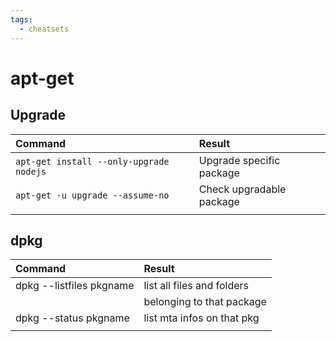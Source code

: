 ```yaml
---
tags:
  - cheatsets
---
```

# apt-get

## Upgrade

| Command                                 | Result                   |
| :-------------------------------------- | :----------------------- |
| `apt-get install --only-upgrade nodejs` | Upgrade specific package |
| `apt-get -u upgrade --assume-no`        | Check upgradable package |
|                                         |                          |

## dpkg

| Command                  | Result                     |
| :----------------------- | :------------------------- |
| dpkg --listfiles pkgname | list all files and folders |
|                          | belonging to that package  |
| dpkg --status pkgname    | list mta infos on that pkg |
|                          |                            |
